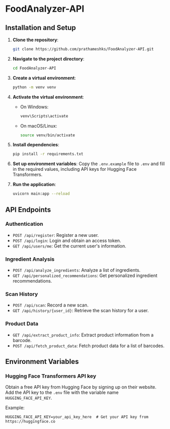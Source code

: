 # FoodAnalyzer-API

## Installation and Setup

1. **Clone the repository**:
   ```bash
   git clone https://github.com/prathameshks/FoodAnalyzer-API.git
   ```

2. **Navigate to the project directory**:
   ```bash
   cd FoodAnalyzer-API
   ```

3. **Create a virtual environment**:
   ```bash
   python -m venv venv
   ```

4. **Activate the virtual environment**:
   - On Windows:
     ```bash
     venv\Scripts\activate
     ```
   - On macOS/Linux:
     ```bash
     source venv/bin/activate
     ```

5. **Install dependencies**:
   ```bash
   pip install -r requirements.txt
   ```

6. **Set up environment variables**:
   Copy the `.env.example` file to `.env` and fill in the required values, including API keys for Hugging Face Transformers.

7. **Run the application**:
   ```bash
   uvicorn main:app --reload
   ```

## API Endpoints

### Authentication
- `POST /api/register`: Register a new user.
- `POST /api/login`: Login and obtain an access token.
- `GET /api/users/me`: Get the current user's information.

### Ingredient Analysis
- `POST /api/analyze_ingredients`: Analyze a list of ingredients.
- `GET /api/personalized_recommendations`: Get personalized ingredient recommendations.

### Scan History
- `POST /api/scan`: Record a new scan.
- `GET /api/history/{user_id}`: Retrieve the scan history for a user.

### Product Data
- `GET /api/extract_product_info`: Extract product information from a barcode.
- `POST /api/fetch_product_data`: Fetch product data for a list of barcodes.

## Environment Variables 

### Hugging Face Transformers API key
Obtain a free API key from Hugging Face by signing up on their website. Add the API key to the `.env` file with the variable name `HUGGING_FACE_API_KEY`.

Example:
```env
HUGGING_FACE_API_KEY=your_api_key_here  # Get your API key from https://huggingface.co
```
